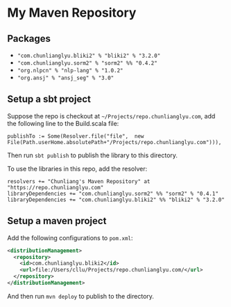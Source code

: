 # My Maven Repository

## Packages

- `"com.chunlianglyu.bliki2" % "bliki2" % "3.2.0"`
- `"com.chunlianglyu.sorm2" % "sorm2" %% "0.4.2"`
- `"org.nlpcn" % "nlp-lang" % "1.0.2"`
- `"org.ansj" % "ansj_seg" % "3.0"`

## Setup a sbt project

Suppose the repo is checkout at `~/Projects/repo.chunlianglyu.com`, add the following line to the Build.scala file:

    publishTo := Some(Resolver.file("file",  new File(Path.userHome.absolutePath+"/Projects/repo.chunlianglyu.com"))),

Then run `sbt publish` to publish the library to this directory.

To use the libraries in this repo, add the resolver:

    resolvers += "Chunliang's Maven Repository" at "https://repo.chunlianglyu.com"
    libraryDependencies += "com.chunlianglyu.sorm2" %% "sorm2" % "0.4.1"
    libraryDependencies += "com.chunlianglyu.bliki2" %% "bliki2" % "3.2.0"

## Setup a maven project

Add the following configurations to `pom.xml`:

```xml
<distributionManagement>
  <repository>
    <id>com.chunlianglyu.bliki2</id>
    <url>file:/Users/cllu/Projects/repo.chunlianglyu.com/</url>
  </repository>
</distributionManagement>
```

And then run `mvn deploy` to publish to the directory.
